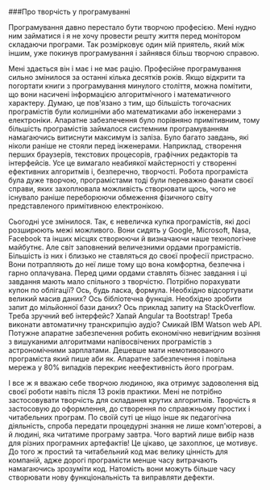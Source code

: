 ###Про творчість у програмуванні

Програмування давно перестало бути творчою професією. Мені нудно ним займатися і я не хочу провести решту життя перед монітором складаючи програми. Так розмірковує один мій приятель, який між іншим, уже покинув програмування і зайнявся більш творчою справою.

Мені здається він і має і не має рацію. Професійне програмування сильно змінилося за останні кілька десятків років. Якщо відкрити та погортати книги з програмування минулого століття, можна помітити, що вони насичені інформацією алгоритмічного і математичного характеру. Думаю, це пов'язано з тим, що більшість тогочасних програмістів були колишніми або математиками або інженерами з електроніки. Апаратне забезпечення було порівняно примітивним, тому більшість програмістів займалося системним програмуванням намагаючись витиснути максимум із заліза. Було багато завдань, які ніколи раніше не стояли перед інженерами. Наприклад, створення перших браузерів, текстових процесорів, графічних редакторів та інтерфейсів. Усе це вимагало неабиякої майстерності у створенні ефективних алгоритмів і, безперечно, творчості. Робота програміста була дуже творчою, програмістами тоді були переважно фанати своєї справи, яких захоплювала можливість створювати щось, чого не існувало раніше переборюючи обмеження фізичного світу представленого примітивною електронікою.

Сьогодні усе змінилося. Так, є невеличка купка програмістів, які досі розширюють межі можливого. Вони сидять у Google, Microsoft, Nasa, Facebook та інших місцях створюючи й визначаючи наше технологічне майбутнє. Але світ заповнений величезними ордами програмістів. Більшість із них і близько не ставляться до своєї професії пристрасно. Вони потрапляють до неї лише тому що вона комфортна, безпечна і гарно оплачувана. Перед цими ордами ставлять бізнес завдання і ці завдання мають мало спільного з творчістю. Потрібно порахувати купон по облігації? Ось, будь ласка, формула. Необхідно відсортувати великий масив даних? Ось бібліотечна функція. Необхідно зробити запит до мільйонної бази даних? Ось приклад запиту на StackOverflow. Треба зручний веб інтерфейс? Хапай Angular та Bootstrap! Треба виконати автоматичну транскрипцію аудіо? Смикай IBM Watson web API. Потужне апаратне забезпечення робить економічно невигідним возіння з вишуканими алгоритмами напівосвічених програмістів з астрономічними зарплатами. Дешевше мати немотивованого програміста який пише аби як. Апаратне забезпечення і повільна мережа у 80% випадків перекриє неефективність його програм.

І все ж я вважаю себе творчою людиною, яка отримує задоволення від своєї роботи навіть після 13 років практики. Мені не потрібно застосовувати творчість для складання крутих алгоритмів. Творчість я застосовую до оформлення, до створення по справжньому простих і читабельних програм. По своїй суті це ніщо інше як педагогічна діяльність, спроба передати процедурні знання не лише комп'ютерові, а й людині, яка читатиме програму завтра. Чого вартий лише вибір назв для різних програмних артефактів! Це цікаво, це захоплює, це мотивує. До того ж простий та читабельний код має велику цінність для компаній, адже дорогі програмісти менше часу витрачають намагаючись зрозуміти код. Натомість вони можуть більше часу створювати нову функціональність та виправляти дефекти.
